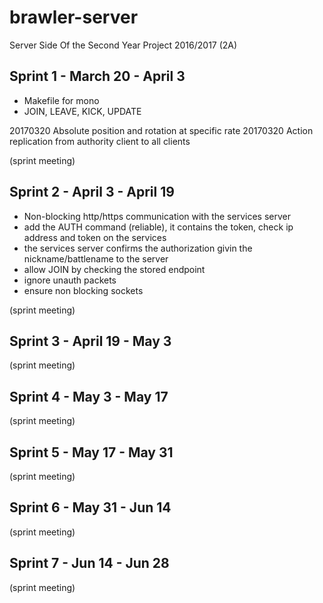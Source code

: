 # brawler-server
Server Side Of the Second Year Project 2016/2017 (2A)

Sprint 1 - March 20 - April 3
-

* Makefile for mono
* JOIN, LEAVE, KICK, UPDATE

20170320 Absolute position and rotation at specific rate
20170320 Action replication from authority client to all clients


(sprint meeting)


Sprint 2 - April 3 - April 19
-

* Non-blocking http/https communication with the services server
* add the AUTH command (reliable), it contains the token, check ip address and token on the services
* the services server confirms the authorization givin the nickname/battlename to the server
* allow JOIN by checking the stored endpoint
* ignore unauth packets
* ensure non blocking sockets

(sprint meeting)

Sprint 3 - April 19 - May 3
-

(sprint meeting)

Sprint 4 - May 3 - May 17
-

(sprint meeting)

Sprint 5 - May 17 - May 31
-

(sprint meeting)

Sprint 6 - May 31 - Jun 14 
-

(sprint meeting)

Sprint 7 - Jun 14 - Jun 28
-

(sprint meeting)

